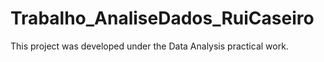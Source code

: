 # Trabalho_AnaliseDados_RuiCaseiro

This project was developed under the Data Analysis practical work.
